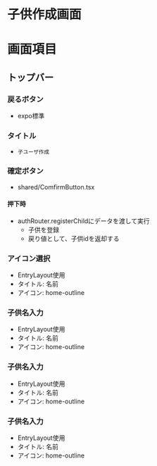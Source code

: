 # 子供作成画面

# 画面項目

## トップバー
### 戻るボタン
- expo標準

### タイトル
- `子ユーザ作成`

### 確定ボタン
- shared/ComfirmButton.tsx
#### 押下時
- authRouter.registerChildにデータを渡して実行
  - 子供を登録
  - 戻り値として、子供idを返却する

### アイコン選択
- EntryLayout使用
- タイトル: 名前
- アイコン: home-outline

### 子供名入力
- EntryLayout使用
- タイトル: 名前
- アイコン: home-outline

### 子供名入力
- EntryLayout使用
- タイトル: 名前
- アイコン: home-outline

### 子供名入力
- EntryLayout使用
- タイトル: 名前
- アイコン: home-outline




